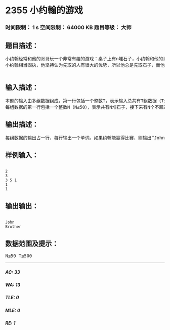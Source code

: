 # 2355 小约翰的游戏   
### 时间限制： 1 s     空间限制： 64000 KB     题目等级： 大师  
## 题目描述：  

<pre>
小约翰经常和他的哥哥玩一个非常有趣的游戏：桌子上有n堆石子，小约翰和他的哥哥轮流取石子，每个人取的时候，可以随意选择一堆石子，在这堆石子中取走任意多的石子，但不能一粒石子也不取，我们规定取到最后一粒石子的人算输。
小约翰相当固执，他坚持认为先取的人有很大的优势，所以他总是先取石子，而他的哥哥就聪明多了，他从来没有在游戏中犯过错误。小约翰一怒之前请你来做他的参谋。自然，你应该先写一个程序，预测一下谁将获得游戏的胜利。
 
</pre>
  
  
## 输入描述：  

<pre>
本题的输入由多组数据组成，第一行包括一个整数T，表示输入总共有T组数据（T≤500）。
每组数据的第一行包括一个整数N（N≤50），表示共有N堆石子，接下来有N个不超过5000的整数，分别表示每堆石子的数目。
</pre>
  
  
## 输出描述：  

<pre>
每组数据的输出占一行，每行输出一个单词。如果约翰能赢得比赛，则输出“John”，否则输出“Brother”，请注意单词的大小写。
</pre>
  
  
## 样例输入：  

<pre><code>
2
3
3 5 1
1
1
</code></pre>
  
  
## 输出输出：  

<pre><code>
John
Brother
</code></pre>
  
  
## 数据范围及提示：  

<pre>
N≤50 T≤500
</pre>
  
  
***  

##### AC: 33  
##### WA: 13  
##### TLE: 0  
##### MLE: 0  
##### RE: 1  
